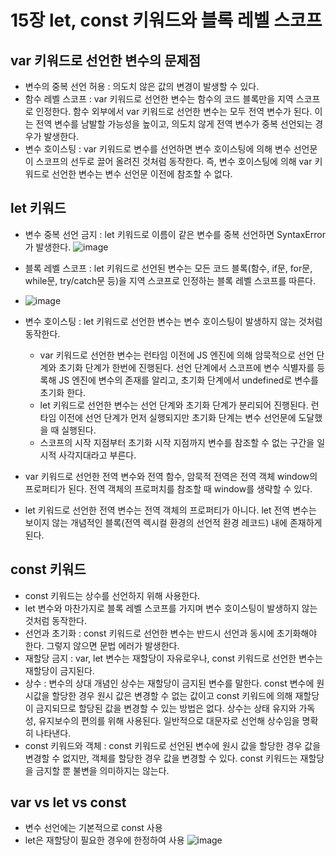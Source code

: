 15장 let, const 키워드와 블록 레벨 스코프
========

var 키워드로 선언한 변수의 문제점
---
- 변수의 중복 선언 허용 : 의도치 않은 값의 변경이 발생할 수 있다.
- 함수 레벨 스코프 : var 키워드로 선언한 변수는 함수의 코드 블록만을 지역 스코프로 인정한다. 함수 외부에서 var 키워드로 선언한 변수는 모두 전역 변수가 된다. 이는 전역 변수를 남발할 가능성을 높이고, 의도치 않게 전역 변수가 중복 선언되는 경우가 발생한다.
- 변수 호이스팅 : var 키워드로 변수를 선언하면 변수 호이스팅에 의해 변수 선언문이 스코프의 선두로 끌어 올려진 것처럼 동작한다. 즉, 변수 호이스팅에 의해 var 키워드로 선언한 변수는 변수 선언문 이전에 참조할 수 없다.

let 키워드
---
- 변수 중복 선언 금지 : let 키워드로 이름이 같은 변수를 중복 선언하면 SyntaxError가 발생한다.
![image](https://github.com/houony/Javascript-Deep-Dive-Study/assets/99787274/077f2732-889b-4f8a-be3c-d7c007f2c094)

- 블록 레벨 스코프 : let 키워드로 선언된 변수는 모든 코드 블록(함수, if문, for문, while문, try/catch문 등)을 지역 스코프로 인정하는 블록 레벨 스코프를 따른다.
- ![image](https://github.com/houony/Javascript-Deep-Dive-Study/assets/99787274/a4aa897a-f1ff-435b-bdcf-5deac0f502a3)

- 변수 호이스팅 : let 키워드로 선언한 변수는 변수 호이스팅이 발생하지 않는 것처럼 동작한다.
  - var 키워드로 선언한 변수는 런타임 이전에 JS 엔진에 의해 암묵적으로 선언 단계와 초기화 단계가 한번에 진행된다. 선언 단계에서 스코프에 변수 식별자를 등록해 JS 엔진에 변수의 존재를 알리고, 초기화 단계에서 undefined로 변수를 초기화 한다.
  - let 키워드로 선언한 변수는 선언 단계와 초기화 단계가 분리되어 진행된다. 런타임 이전에 선언 단계가 먼저 실행되지만 초기화 단계는 변수 선언문에 도달했을 때 실행된다.
  - 스코프의 시작 지점부터 초기화 시작 지점까지 변수를 참조할 수 없는 구간을 일시적 사각지대라고 부른다.

- var 키워드로 선언한 전역 변수와 전역 함수, 암묵적 전역은 전역 객체 window의 프로퍼티가 된다. 전역 객체의 프로퍼치를 참조할 때 window를 생략할 수 있다.
- let 키워드로 선언한 전역 변수는 전역 객체의 프로퍼티가 아니다. let 전역 변수는 보이지 않는 개념적인 블록(전역 렉시컬 환경의 선언적 환경 레코드) 내에 존재하게 된다.

const 키워드
---
- const 키워드는 상수를 선언하지 위해 사용한다.
- let 변수와 마찬가지로 블록 레벨 스코프를 가지며 변수 호이스팅이 발생하지 않는 것처럼 동작한다.
- 선언과 초기화 : const 키워드로 선언한 변수는 반드시 선언과 동시에 초기화해야 한다. 그렇지 않으면 문법 에러가 발생한다.
- 재할당 금지 : var, let 변수는 재할당이 자유로우나, const 키워드로 선언한 변수는 재할당이 금지된다.
- 상수 : 변수의 상대 개념인 상수는 재할당이 금지된 변수를 말한다. const 변수에 원시값을 할당한 경우 원시 값은 변경할 수 없는 값이고 const 키워드에 의해 재할당이 금지되므로 할당된 값을 변경할 수 있는 방법은 없다. 상수는 상태 유지와 가독성, 유지보수의 편의를 위해 사용된다. 일반적으로 대문자로 선언해 상수임을 명확히 나타낸다.
- const 키워드와 객체 : const 키워드로 선언된 변수에 원시 값을 할당한 경우 값을 변경할 수 없지만, 객체를 할당한 경우 값을 변경할 수 있다. const 키워드는 재할당을 금지할 뿐 불변을 의미하지는 않는다.

var vs let vs const
---
- 변수 선언에는 기본적으로 const 사용
- let은 재할당이 필요한 경우에 한정하여 사용
![image](https://github.com/houony/Javascript-Deep-Dive-Study/assets/99787274/ef508d86-d884-4443-bb93-d6705e7d1bc0)




